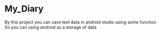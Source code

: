 # My_Diary
By this project you can save text data in android studio using some function So you can using android as a storage of data 
